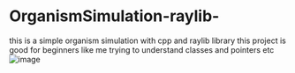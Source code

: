 # OrganismSimulation-raylib-
this is a simple organism simulation with cpp and raylib library
this project is good for beginners like me trying to understand 
classes and pointers etc
![image](https://github.com/user-attachments/assets/3939b64f-4c71-4f5b-a442-fbbc16a1cdbe)
